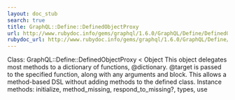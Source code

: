 ```yaml
---
layout: doc_stub
search: true
title: GraphQL::Define::DefinedObjectProxy
url: http://www.rubydoc.info/gems/graphql/1.6.0/GraphQL/Define/DefinedObjectProxy
rubydoc_url: http://www.rubydoc.info/gems/graphql/1.6.0/GraphQL/Define/DefinedObjectProxy
---
```


Class: GraphQL::Define::DefinedObjectProxy < Object
This object delegates most methods to a dictionary of functions,
@dictionary. @target is passed to the specified function, along with
any arguments and block. This allows a method-based DSL without
adding methods to the defined class. 
Instance methods:
initialize, method_missing, respond_to_missing?, types, use

